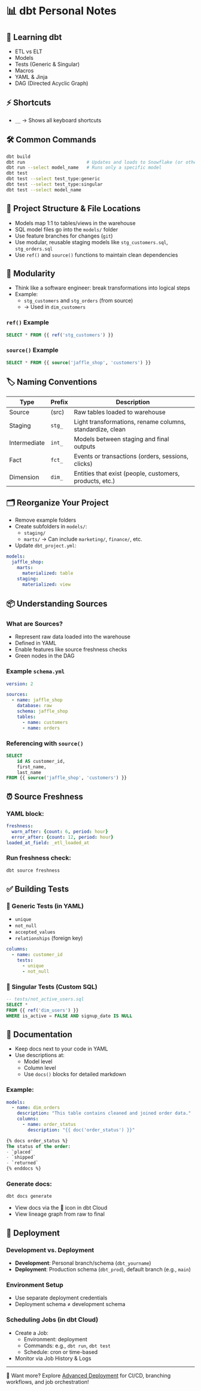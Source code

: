 
# 📊 dbt Personal Notes

## 🧠 Learning dbt
- ETL vs ELT
- Models
- Tests (Generic & Singular)
- Macros
- YAML & Jinja
- DAG (Directed Acyclic Graph)

## ⚡ Shortcuts
- `__` → Shows all keyboard shortcuts

## 🛠️ Common Commands
```bash
dbt build
dbt run                       # Updates and loads to Snowflake (or other data warehouse)
dbt run --select model_name   # Runs only a specific model
dbt test
dbt test --select test_type:generic
dbt test --select test_type:singular
dbt test --select model_name
```

## 📁 Project Structure & File Locations
- Models map 1:1 to tables/views in the warehouse
- SQL model files go into the `models/` folder
- Use feature branches for changes (`git`)
- Use modular, reusable staging models like `stg_customers.sql`, `stg_orders.sql`
- Use `ref()` and `source()` functions to maintain clean dependencies

## 🧱 Modularity
- Think like a software engineer: break transformations into logical steps
- Example:
  - `stg_customers` and `stg_orders` (from source)
  - → Used in `dim_customers`

### `ref()` Example
```sql
SELECT * FROM {{ ref('stg_customers') }}
```

### `source()` Example
```sql
SELECT * FROM {{ source('jaffle_shop', 'customers') }}
```

## 🏷️ Naming Conventions

| Type          | Prefix | Description                                                 |
|---------------|--------|-------------------------------------------------------------|
| Source        | (src)  | Raw tables loaded to warehouse                              |
| Staging       | `stg_` | Light transformations, rename columns, standardize, clean   |
| Intermediate  | `int_` | Models between staging and final outputs                    |
| Fact          | `fct_` | Events or transactions (orders, sessions, clicks)           |
| Dimension     | `dim_` | Entities that exist (people, customers, products, etc.)     |

## 🗂️ Reorganize Your Project
- Remove example folders
- Create subfolders in `models/`:
  - `staging/`
  - `marts/` → Can include `marketing/`, `finance/`, etc.
- Update `dbt_project.yml`:

```yaml
models:
  jaffle_shop:
    marts:
      materialized: table
    staging:
      materialized: view
```

## 📦 Understanding Sources

### What are Sources?
- Represent raw data loaded into the warehouse
- Defined in YAML
- Enable features like source freshness checks
- Green nodes in the DAG

### Example `schema.yml`
```yaml
version: 2

sources:
  - name: jaffle_shop
    database: raw
    schema: jaffle_shop
    tables:
      - name: customers
      - name: orders
```

### Referencing with `source()`
```sql
SELECT
    id AS customer_id,
    first_name,
    last_name
FROM {{ source('jaffle_shop', 'customers') }}
```

## ⏰ Source Freshness

### YAML block:
```yaml
freshness:
  warn_after: {count: 6, period: hour}
  error_after: {count: 12, period: hour}
loaded_at_field: _etl_loaded_at
```

### Run freshness check:
```bash
dbt source freshness
```

## ✅ Building Tests

### 🧪 Generic Tests (in YAML)
- `unique`
- `not_null`
- `accepted_values`
- `relationships` (foreign key)

```yaml
columns:
  - name: customer_id
    tests:
      - unique
      - not_null
```

### 🧾 Singular Tests (Custom SQL)
```sql
-- tests/not_active_users.sql
SELECT *
FROM {{ ref('dim_users') }}
WHERE is_active = FALSE AND signup_date IS NULL
```

## 📝 Documentation

- Keep docs next to your code in YAML
- Use descriptions at:
  - Model level
  - Column level
  - Use `docs()` blocks for detailed markdown

### Example:
```yaml
models:
  - name: dim_orders
    description: "This table contains cleaned and joined order data."
    columns:
      - name: order_status
        description: "{{ doc('order_status') }}"
```

```sql
{% docs order_status %}
The status of the order:
- `placed`
- `shipped`
- `returned`
{% enddocs %}
```

### Generate docs:
```bash
dbt docs generate
```
- View docs via the 📘 icon in dbt Cloud
- View lineage graph from raw to final

## 🚀 Deployment

### Development vs. Deployment
- **Development**: Personal branch/schema (`dbt_yourname`)
- **Deployment**: Production schema (`dbt_prod`), default branch (e.g., `main`)

### Environment Setup
- Use separate deployment credentials
- Deployment schema ≠ development schema

### Scheduling Jobs (in dbt Cloud)
- Create a Job:
  - Environment: deployment
  - Commands: e.g., `dbt run`, `dbt test`
  - Schedule: cron or time-based
- Monitor via Job History & Logs

---

🧠 Want more? Explore [Advanced Deployment](https://courses.getdbt.com) for CI/CD, branching workflows, and job orchestration!
